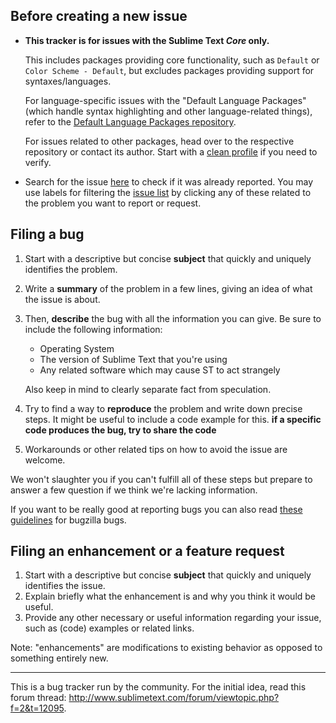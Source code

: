 ## Before creating a new issue

*   **This tracker is for issues with the Sublime Text *Core* only.**

    This includes packages providing core functionality, such as `Default` or `Color Scheme - Default`, but excludes packages providing support for syntaxes/languages.

    For language-specific issues with the "Default Language Packages" (which handle syntax highlighting and other language-related things), refer to the [Default Language Packages repository](https://github.com/sublimehq/Packages).

    For issues related to other packages, head over to the respective repository or contact its author.
    Start with a [clean profile](http://www.sublimetext.com/docs/3/revert.html) if you need to verify.

*   Search for the issue [here](https://github.com/sublimehq/sublime_text/search?q=&type=Issues) to check if it was already reported.
    You may use labels for filtering the [issue list](https://github.com/sublimehq/sublime_text/issues) by clicking any of these related to the problem you want to report or request.


## Filing a bug

1.  Start with a descriptive but concise **subject** that quickly and uniquely identifies the problem.  
1.  Write a **summary** of the problem in a few lines, giving an idea of what the issue is about.
1.  Then, **describe** the bug with all the information you can give.
    Be sure to include the following information:
    * Operating System
    * The version of Sublime Text that you're using
    * Any related software which may cause ST to act strangely

    Also keep in mind to clearly separate fact from speculation.
1.  Try to find a way to **reproduce** the problem and write down precise steps. It might be useful to include a code example for this. **if a specific code produces the bug, try to share the code**
1.  Workarounds or other related tips on how to avoid the issue are welcome.

We won't slaughter you if you can't fulfill all of these steps but prepare to answer a few question if we think we're lacking information.

If you want to be really good at reporting bugs you can also read [these guidelines](https://bugzilla.mozilla.org/page.cgi?id=bug-writing.html) for bugzilla bugs.


## Filing an enhancement or a feature request

1.  Start with a descriptive but concise **subject** that quickly and uniquely identifies the issue.
1.  Explain briefly what the enhancement is and why you think it would be useful.
1.  Provide any other necessary or useful information regarding your issue, such as (code) examples or related links.

Note: "enhancements" are modifications to existing behavior as opposed to something entirely new.

---

This is a bug tracker run by the community. For the initial idea, read this forum thread: http://www.sublimetext.com/forum/viewtopic.php?f=2&t=12095.
